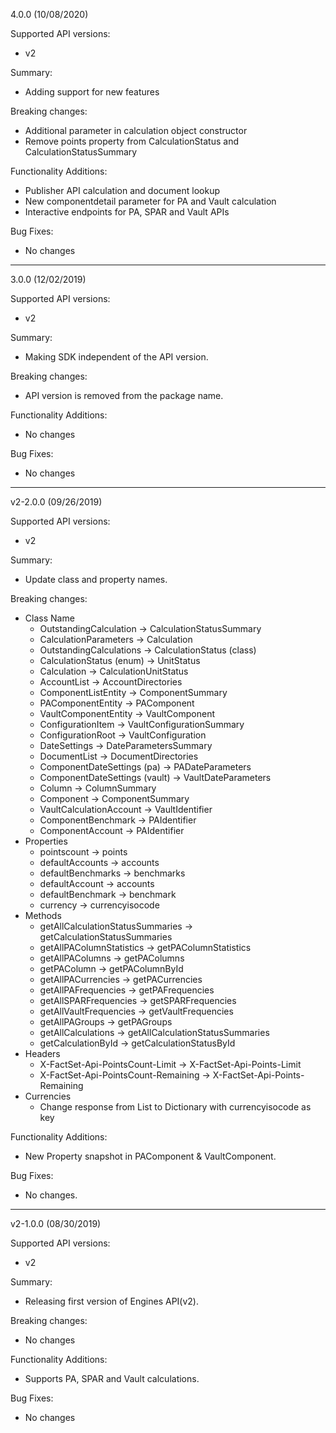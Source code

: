 4.0.0 (10/08/2020)

Supported API versions:
* v2

Summary:
* Adding support for new features

Breaking changes:
* Additional parameter in calculation object constructor
* Remove points property from CalculationStatus and CalculationStatusSummary

Functionality Additions:
* Publisher API calculation and document lookup
* New componentdetail parameter for PA and Vault calculation
* Interactive endpoints for PA, SPAR and Vault APIs

Bug Fixes:
* No changes

-----------------------

3.0.0 (12/02/2019)

Supported API versions:
* v2

Summary:
* Making SDK independent of the API version.

Breaking changes:
* API version is removed from the package name.

Functionality Additions:
* No changes

Bug Fixes:
* No changes

-----------------------

v2-2.0.0 (09/26/2019)

Supported API versions:
* v2

Summary:
* Update class and property names.

Breaking changes:
* Class Name
  * OutstandingCalculation -> CalculationStatusSummary
  * CalculationParameters -> Calculation
  * OutstandingCalculations -> CalculationStatus (class)
  * CalculationStatus (enum) -> UnitStatus
  * Calculation -> CalculationUnitStatus
  * AccountList -> AccountDirectories
  * ComponentListEntity -> ComponentSummary
  * PAComponentEntity -> PAComponent
  * VaultComponentEntity -> VaultComponent
  * ConfigurationItem -> VaultConfigurationSummary
  * ConfigurationRoot -> VaultConfiguration
  * DateSettings -> DateParametersSummary
  * DocumentList -> DocumentDirectories
  * ComponentDateSettings (pa) -> PADateParameters
  * ComponentDateSettings (vault) -> VaultDateParameters
  * Column -> ColumnSummary
  * Component -> ComponentSummary
  * VaultCalculationAccount -> VaultIdentifier
  * ComponentBenchmark -> PAIdentifier
  * ComponentAccount -> PAIdentifier
* Properties
  * pointscount -> points
  * defaultAccounts -> accounts
  * defaultBenchmarks -> benchmarks
  * defaultAccount -> accounts
  * defaultBenchmark -> benchmark
  * currency -> currencyisocode
* Methods
  * getAllCalculationStatusSummaries -> getCalculationStatusSummaries
  * getAllPAColumnStatistics -> getPAColumnStatistics
  * getAllPAColumns -> getPAColumns
  * getPAColumn -> getPAColumnById
  * getAllPACurrencies -> getPACurrencies
  * getAllPAFrequencies -> getPAFrequencies
  * getAllSPARFrequencies -> getSPARFrequencies
  * getAllVaultFrequencies -> getVaultFrequencies
  * getAllPAGroups -> getPAGroups
  * getAllCalculations -> getAllCalculationStatusSummaries
  * getCalculationById -> getCalculationStatusById
* Headers
  * X-FactSet-Api-PointsCount-Limit -> X-FactSet-Api-Points-Limit
  * X-FactSet-Api-PointsCount-Remaining -> X-FactSet-Api-Points-Remaining
* Currencies
  * Change response from List to Dictionary with currencyisocode as key

Functionality Additions:
* New Property snapshot in PAComponent & VaultComponent.


Bug Fixes:
* No changes.

-----------------------

v2-1.0.0 (08/30/2019)

Supported API versions:
* v2
 
Summary:
* Releasing first version of Engines API(v2).
 
Breaking changes:
* No changes
 
Functionality Additions:
* Supports PA, SPAR and Vault calculations.
 
Bug Fixes:
* No changes